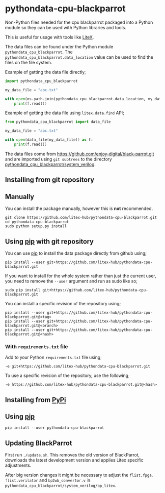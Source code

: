 # pythondata-cpu-blackparrot

Non-Python  files needed for the cpu blackparrot packaged
into a Python module so they can be used with Python libraries and tools.

This is useful for usage with tools like
[LiteX](https://github.com/enjoy-digital/litex.git).

The data files can be found under the Python module `pythondata_cpu_blackparrot`. The
`pythondata_cpu_blackparrot.data_location` value can be used to find the files on the file
system.

Example of getting the data file directly;
```python
import pythondata_cpu_blackparrot

my_data_file = "abc.txt"

with open(os.path.join(pythondata_cpu_blackparrot.data_location, my_data_file)) as f:
    print(f.read())
```

Example of getting the data file using `litex.data.find` API;
```python
from pythondata_cpu_blackparrot import data_file

my_data_file = "abc.txt"

with open(data_file(my_data_file)) as f:
    print(f.read())
```


The data files come from https://github.com/enjoy-digital/black-parrot.git
and are imported using `git subtrees` to the directory
[pythondata_cpu_blackparrot/system_verilog](pythondata_cpu_blackparrot/system_verilog).



## Installing from git repository

## Manually

You can install the package manually, however this is **not** recommended.

```
git clone https://github.com/litex-hub/pythondata-cpu-blackparrot.git
cd pythondata-cpu-blackparrot
sudo python setup.py install
```

## Using [pip](https://pip.pypa.io/) with git repository

You can use [pip](https://pip.pypa.io/) to install the data package directly
from github using;

```
pip install --user git+https://github.com/litex-hub/pythondata-cpu-blackparrot.git
```

If you want to install for the whole system rather than just the current user,
you need to remove the `--user` argument and run as sudo like so;

```
sudo pip install git+https://github.com/litex-hub/pythondata-cpu-blackparrot.git
```

You can install a specific revision of the repository using;
```
pip install --user git+https://github.com/litex-hub/pythondata-cpu-blackparrot.git@<tag>
pip install --user git+https://github.com/litex-hub/pythondata-cpu-blackparrot.git@<branch>
pip install --user git+https://github.com/litex-hub/pythondata-cpu-blackparrot.git@<hash>
```

### With `requirements.txt` file

Add to your Python `requirements.txt` file using;
```
-e git+https://github.com/litex-hub/pythondata-cpu-blackparrot.git
```

To use a specific revision of the repository, use the following;
```
-e https://github.com/litex-hub/pythondata-cpu-blackparrot.git@<hash>
```

## Installing from [PyPi](https://pypi.org/project/pythondata-cpu-blackparrot/)

## Using [pip](https://pip.pypa.io/)

```
pip install --user pythondata-cpu-blackparrot
```

## Updating BlackParrot

First run `./update.sh`. This removes the old version of BlackParrot,
downloads the latest development version and applies Litex specific adjustments.

After big version changes it might be necessary to adjust the `flist.fpga`, `flist.verilator` and `bp2wb_convertor.v` in `pythondata_cpu_blackparrot/system_verilog/bp_litex`.

